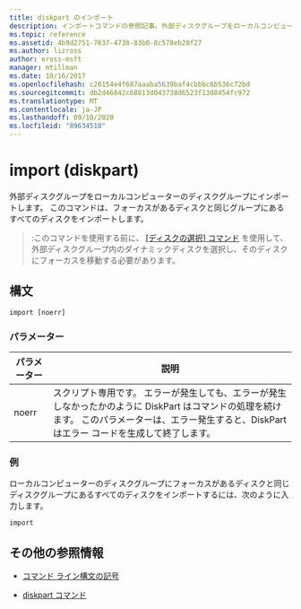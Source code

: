 ```yaml
---
title: diskpart のインポート
description: インポートコマンドの参照記事。外部ディスクグループをローカルコンピューターのディスクグループにインポートします。
ms.topic: reference
ms.assetid: 4b9d2751-7637-4738-83b0-8c578eb28f27
ms.author: lizross
author: eross-msft
manager: mtillman
ms.date: 10/16/2017
ms.openlocfilehash: c20154e4f687aaaba5639baf4cbbbc6b536c72bd
ms.sourcegitcommit: db2d46842c68813d043738d6523f13d8454fc972
ms.translationtype: MT
ms.contentlocale: ja-JP
ms.lasthandoff: 09/10/2020
ms.locfileid: "89634518"
---
```

# <a name="import-diskpart"></a>import (diskpart)

外部ディスクグループをローカルコンピューターのディスクグループにインポートします。 このコマンドは、フォーカスがあるディスクと同じグループにあるすべてのディスクをインポートします。

> :このコマンドを使用する前に、 [[ディスクの選択] コマンド](select-disk.md) を使用して、外部ディスクグループ内のダイナミックディスクを選択し、そのディスクにフォーカスを移動する必要があります。

## <a name="syntax"></a>構文

```
import [noerr]
```

### <a name="parameters"></a>パラメーター

| パラメーター | 説明 |
| --------- | ----------- |
| noerr | スクリプト専用です。 エラーが発生しても、エラーが発生しなかったかのように DiskPart はコマンドの処理を続けます。 このパラメーターは、エラー発生すると、DiskPart はエラー コードを生成して終了します。 |

### <a name="examples"></a>例

ローカルコンピューターのディスクグループにフォーカスがあるディスクと同じディスクグループにあるすべてのディスクをインポートするには、次のように入力します。

```
import
```

## <a name="additional-references"></a>その他の参照情報

- [コマンド ライン構文の記号](command-line-syntax-key.md)

- [diskpart コマンド](diskpart.md)
